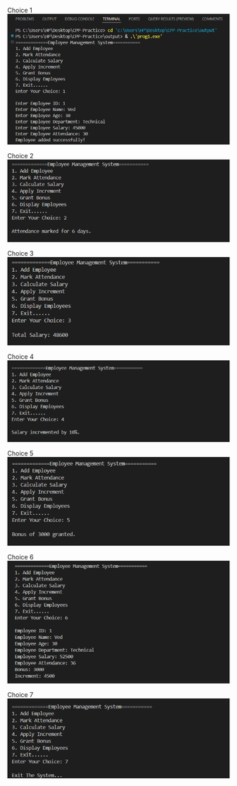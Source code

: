 Choice 1
![alt text](output/EMP1.png)

Choice 2
![alt text](output/EMP2.png)

Choice 3
![alt text](output/EMP3.png)

Choice 4
![alt text](output/EMP4.png)

Choice 5
![alt text](output/EMP5.png)

Choice 6
![alt text](output/EMP6.png)

Choice 7
![alt text](output/EMP7.png)